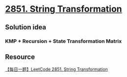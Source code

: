 # [2851. String Transformation](https://leetcode.com/problems/string-transformation/description/)

## Solution idea
### KMP + Recursion + State Transformation Matrix

## Resource
[【每日一题】LeetCode 2851. String Transformation](https://www.youtube.com/watch?v=l2hNd3BlHkc&t=2s&ab_channel=HuifengGuan)
